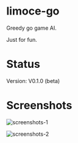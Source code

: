 # limoce-go
Greedy go game AI.

Just for fun.

# Status
Version: V0.1.0 (beta)

# Screenshots
![screenshots-1](screenshots/screenshot-1.png)

![screenshots-2](screenshots/screenshot-2.png)
